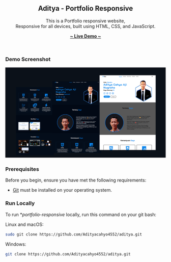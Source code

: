 <div align="center">
   
  <br/>
  <br/>

  <h2 align="center">Aditya - Portfolio Responsive</h2>
  
  This is a Portfolio responsive website, <br/>Responsive for all devices, built using HTML, CSS, and JavaScript.

  <a href="https://adityacahyo4552.github.io/aditya/"><strong>~ Live Demo ~</strong></a>
</div>

<br />

### Demo Screenshot

![Portfolio Desktop Demo](./readme-images/PrevDesktop_5.png "Desktop Demo")

### Prerequisites

Before you begin, ensure you have met the following requirements:

- [Git](https://git-scm.com/downloads "Download Git") must be installed on your operating system.

### Run Locally

To run **portfolio-responsive* locally, run this command on your git bash:

Linux and macOS:

```bash
sudo git clone https://github.com/Adityacahyo4552/aditya.git
```

Windows:

```bash
git clone https://github.com/Adityacahyo4552/aditya.git
```
